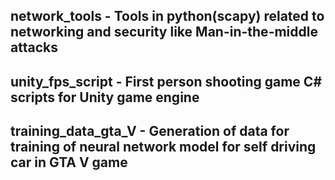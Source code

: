 ## network_tools - Tools in python(scapy) related to networking and security like Man-in-the-middle attacks

## unity_fps_script - First person shooting game C# scripts for Unity game engine

## training_data_gta_V - Generation of data for training of neural network model for self driving car in GTA V game
